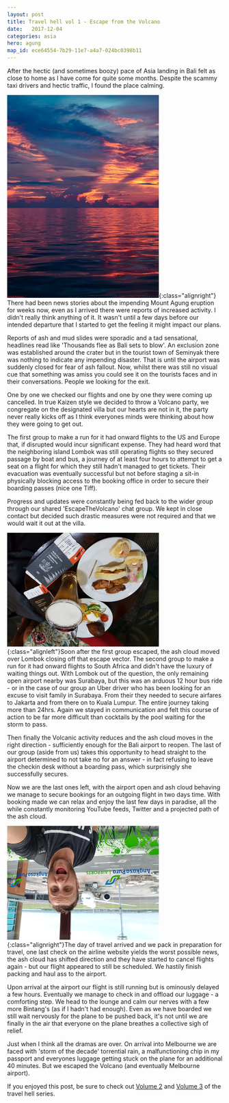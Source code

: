 ```yaml
---
layout: post
title: Travel hell vol 1 - Escape from the Volcano
date:   2017-12-04
categories: asia
hero: agung
map_id: ece64554-7b29-11e7-a4a7-024bc0398b11
---
```

After the hectic (and sometimes boozy) pace of Asia landing in Bali felt as close to home as I have come for quite some months. Despite the scammy taxi drivers and hectic traffic, I found the place calming.

![Volcanos make for great sunsets](/assets/img/posts/volcanic_sunset.png){:class="alignright"} There had been news stories about the impending Mount Agung eruption for weeks now, even as I arrived there were reports of increased activity. I didn't really think anything of it. It wasn't until a few days before our intended departure that I started to get the feeling it might impact our plans.

Reports of ash and mud slides were sporadic and a tad sensational, headlines read like 'Thousands flee as Bali sets to blow'. An exclusion zone was established around the crater but in the tourist town of Seminyak there was nothing to indicate any impending disaster. That is until the airport was suddenly closed for fear of ash fallout. Now, whilst there was still no visual cue that something was amiss you could see it on the tourists faces and in their conversations. People we looking for the exit.

One by one we checked our flights and one by one they were coming up cancelled. In true Kaizen style we decided to throw a Volcano party, we congregate on the designated villa but our hearts are not in it, the party never really kicks off as I think everyones minds were thinking about how they were going to get out.

The first group to make a run for it had onward flights to the US and Europe that, if disrupted would incur significant expense. They had heard word that the neighboring island Lombok was still operating flights so they secured passage by boat and bus, a journey of at least four hours to attempt to get a seat on a flight for which they still hadn't managed to get tickets. Their evacuation was eventually successful but not before staging a sit-in physically blocking access to the booking office in order to secure their boarding passes (nice one Tiff).

Progress and updates were constantly being fed back to the wider group through our shared 'EscapeTheVolcano' chat group. We kept in close contact but decided such drastic measures were not required and that we would wait it out at the villa.

![Volcanos make for great sunsets](/assets/img/posts/passports.png){:class="alignleft"}Soon after the first group escaped, the ash cloud moved over Lombok closing off that escape vector. The second group to make a run for it had onward flights to South Africa and didn't have the luxury of waiting things out. With Lombok out of the question, the only remaining open airport nearby was Surabaya, but this was an arduous 12 hour bus ride - or in the case of our group an Uber driver who has been looking for an excuse to visit family in Surabaya. From their they needed to secure airfares to Jakarta and from there on to Kuala Lumpur. The entire journey taking more than 24hrs. Again we stayed in communication and felt this course of action to be far more difficult than cocktails by the pool waiting for the storm to pass.

Then finally the Volcanic activity reduces and the ash cloud moves in the right direction - sufficiently enough for the Bali airport to reopen. The last of our group (aside from us) takes this opportunity to head straight to the airport determined to not take no for an answer - in fact refusing to leave the checkin desk without a boarding pass, which surprisingly she successfully secures.

Now we are the last ones left, with the airport open and ash cloud behaving we manage to secure bookings for an outgoing flight in two days time. With booking made we can relax and enjoy the last few days in paradise, all the while constantly monitoring YouTube feeds, Twitter and a projected path of the ash cloud.

![Volcanos make for great sunsets](/assets/img/posts/leaving.png){:class="alignright"}The day of travel arrived and we pack in preparation for travel, one last check on the airline website yields the worst possible news, the ash cloud has shifted direction and they have started to cancel flights again - but our flight appeared to still be scheduled. We hastily finish packing and haul ass to the airport.

Upon arrival at the airport our flight is still running but is ominously delayed a few hours. Eventually we manage to check in and offload our luggage - a comforting step. We head to the lounge and calm our nerves with a few more Bintang's (as if I hadn't had enough). Even as we have boarded we still wait nervously for the plane to be pushed back, it's not until we are finally in the air that everyone on the plane breathes a collective sigh of relief.

Just when I think all the dramas are over. On arrival into Melbourne we are faced with 'storm of the decade' torrential rain, a malfunctioning chip in my passport and everyones luggage getting stuck on the plane for an additional 40 minutes. But we escaped the Volcano (and eventually Melbourne airport).

If you enjoyed this post, be sure to check out [Volume 2](/south_america/2017/12/the_long_way_around) and [Volume 3](/south_america/2018/02/hostage_in_bolivia) of the travel hell series.